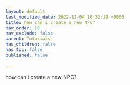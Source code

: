 ```yaml
---
layout: default
last_modified_date: 2022-12-04 10:32:29 +0000
title: how can i create a new NPC?
nav_order: 10
nav_exclude: false
parent: Tutorials
has_children: false
has_toc: false
published: false

---
```

how can i create a new NPC?